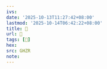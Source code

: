 ```yaml
---
ivs:
date: '2025-10-13T11:27:42+08:00'
lastmod: '2025-10-14T06:42:22+08:00'
title: 󰙓
url: 󰙓
tags: [𡏚]
hex: 
src: GHZR
note:
---
```

